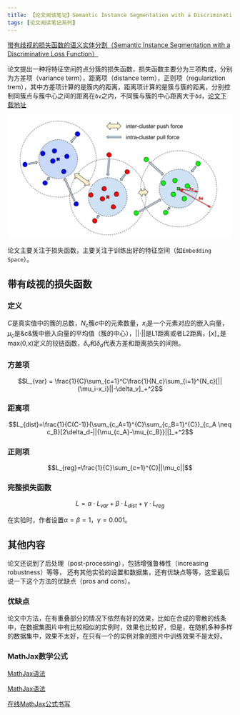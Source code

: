 ```yaml
---
title: 【论文阅读笔记】Semantic Instance Segmentation with a Discriminative Loss Function
tags: [论文阅读笔记系列]
---
```


[带有歧视的损失函数的语义实体分割（Semantic Instance Segmentation with a Discriminative Loss Function）](论文地址)

论文提出一种将特征空间的点分簇的损失函数，损失函数主要分为三项构成，分别为方差项（variance term），距离项（distance term），正则项（regulariztion trem），其中方差项计算的是簇内的距离，距离项计算的是簇与簇的距离，分别控制同簇点与簇中心之间的距离在`δv`之内，不同簇与簇的中心距离大于`δd`，[论文下载地址](https://arxiv.org/pdf/1703.10277.pdf)

<!--more-->

![图片：损失函数原理图](/assets/images/2019/20190916/figure2.png)

论文主要关注于损失函数，主要关注于训练出好的特征空间（如`Embedding Space`）。

## 带有歧视的损失函数 ##

### 定义 ###

$C$是真实值中的簇的总数，$N_c$簇$c$中的元素数量，$x_i$是一个元素对应的嵌入向量，$\mu_c$是&c&簇中嵌入向量的平均值（簇的中心），$\vert\vert\cdot\vert\vert$是L1距离或者L2距离，$[x]_+$是max(0,x)定义的铰链函数，$\delta_v$和$\delta_d$代表方差和距离损失的间隙。

### 方差项 ###

$$L_{var} = \frac{1}{C}\sum_{c=1}^C\frac{1}{N_c}\sum_{i=1}^{N_c}[||{\mu_i-x_i}||-\delta_v]_+^2$$

### 距离项 ###

$$L_{dist}=\frac{1}{C(C-1)}{\sum_{c_A=1}^{C}\sum_{c_B=1}^{C}}_{c_A \neq c_B}[2\delta_d-||{\mu_{c_A}-\mu_{c_B}}||]_+^2$$

### 正则项 ###

$$L_{reg}=\frac{1}{C}\sum_{c=1}^{C}||\mu_c||$$

### 完整损失函数 ###
$$L=\alpha\cdot{L_{var}}+\beta\cdot{L_{dist}}+\gamma\cdot{L_{reg}}$$

在实验时，作者设置$\alpha=\beta=1$，$\gamma=0.001$。   

## 其他内容 ##

论文还说到了后处理（post-processing），包括增强鲁棒性（increasing robustness）等等， 还有其他实验的设置和数据集，还有优缺点等等，这里最后说一下这个方法的优缺点（pros and cons）。

### 优缺点 ###
论文中方法，在有重叠部分的情况下依然有好的效果，比如在合成的零散的线条中，在数据集图片中有比较相似的实例时，效果也比较好，但是，在随机多种多样的数据集中，效果不太好，在只有一个的实例对象的图片中训练效果不是太好。

### MathJax数学公式 ###
[MathJax语法](https://www.cnblogs.com/Bone-ACE/p/4558870.html)

[MathJax语法](https://blog.csdn.net/luyaxige/article/details/80193409)

[在线MathJax公式书写](http://cxcgzx.cn:88/test/mathtest.php)

